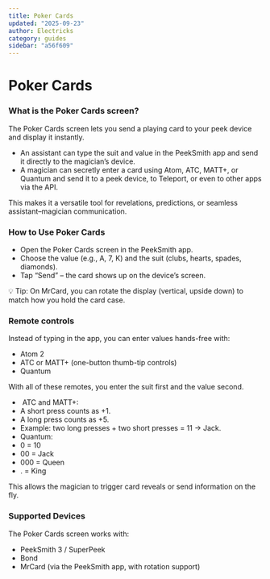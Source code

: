 ```yaml
---
title: Poker Cards
updated: "2025-09-23"
author: Electricks
category: guides
sidebar: "a56f609"
---
```


# Poker Cards

### What is the Poker Cards screen?

 
 
 
 
 The Poker Cards screen lets you send a playing card to your peek device and display it instantly.

- An assistant can type the suit and value in the PeekSmith app and send it directly to the magician’s device.
- A magician can secretly enter a card using Atom, ATC, MATT+, or Quantum and send it to a peek device, to Teleport, or even to other apps via the API.

This makes it a versatile tool for revelations, predictions, or seamless assistant–magician communication.

 
 
 
 
 ### How to Use Poker Cards

 
 
 
 
 - Open the Poker Cards screen in the PeekSmith app.
- Choose the value (e.g., A, 7, K) and the suit (clubs, hearts, spades, diamonds).
- Tap “Send” – the card shows up on the device’s screen.

💡 Tip: On MrCard, you can rotate the display (vertical, upside down) to match how you hold the card case.

 
 
 
 
 ### Remote controls

 
 
 
 
 Instead of typing in the app, you can enter values hands-free with:

- Atom 2
- ATC or MATT+ (one-button thumb-tip controls)
- Quantum

With all of these remotes, you enter the suit first and the value second.

-  ATC and MATT+:
- A short press counts as +1.
- A long press counts as +5.
- Example: two long presses + two short presses = 11 → Jack.
- Quantum:
- 0 = 10
- 00 = Jack
- 000 = Queen
- . = King

This allows the magician to trigger card reveals or send information on the fly.

 
 
 
 
 ### Supported Devices

 
 
 
 
 The Poker Cards screen works with:

- PeekSmith 3 / SuperPeek
- Bond
- MrCard (via the PeekSmith app, with rotation support)